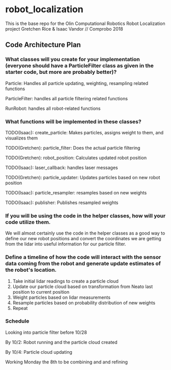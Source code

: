 # robot_localization
This is the base repo for the Olin Computational Robotics Robot Localization project
Gretchen Rice & Isaac Vandor // Comprobo 2018

## Code Architecture Plan
### What classes will you create for your implementation (everyone should have a ParticleFilter class as given in the starter code, but more are probably better)?
Particle: Handles all particle updating, weighting, resampling related functions

ParticleFilter: handles all particle filtering related functions

RunRobot: handles all robot-related functions

### What functions will be implemented in these classes?
TODO(Isaac): create_particle: Makes particles, assigns weight to them, and visualizes them

TODO(Gretchen): particle_filter: Does the actual particle filtering

TODO(Gretchen): robot_position: Calculates updated robot position

TODO(Isaac): laser_callback: handles laser messages

TODO(Gretchen): particle_updater: Updates particles based on new robot position

TODO(Isaac): particle_resampler: resamples based on new weights

TODO(Isaac): publisher: Publishes resampled weights

### If you will be using the code in the helper classes, how will your code utilize them.
We will almost certainly use the code in the helper classes as a good way to define our new robot positions and convert the coordinates we are getting from the lidar into useful information for our particle filter.

### Define a timeline of how the code will interact with the sensor data coming from the robot and generate update estimates of the robot's location.
1. Take initial lidar readings to create a particle cloud
2. Update our particle cloud based on transformation from Neato last position to current position
3. Weight particles based on lidar measurements
4. Resample particles based on probability distribution of new weights
5. Repeat



### Schedule
Looking into particle filter before 10/28

By 10/2: Robot running and the particle cloud created

By 10/4: Particle cloud updating

Working Monday the 8th to be combining and and refining

